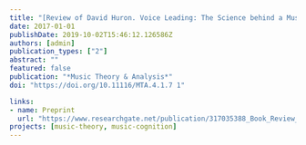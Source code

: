 ```yaml
---
title: "[Review of David Huron. Voice Leading: The Science behind a Musical Art]"
date: 2017-01-01
publishDate: 2019-10-02T15:46:12.126586Z
authors: [admin]
publication_types: ["2"]
abstract: ""
featured: false
publication: "*Music Theory & Analysis*"
doi: "https://doi.org/10.11116/MTA.4.1.7 1"

links:
- name: Preprint
  url: "https://www.researchgate.net/publication/317035388_Book_Review_David_HURON_Voice_Leading_The_Science_behind_a_Musical_Art"
projects: [music-theory, music-cognition]
---
```

